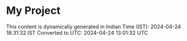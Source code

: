 # My Project

This content is dynamically generated in Indian Time (IST): 2024-04-24 18:31:32 IST
Converted to UTC: 2024-04-24 13:01:32 UTC
